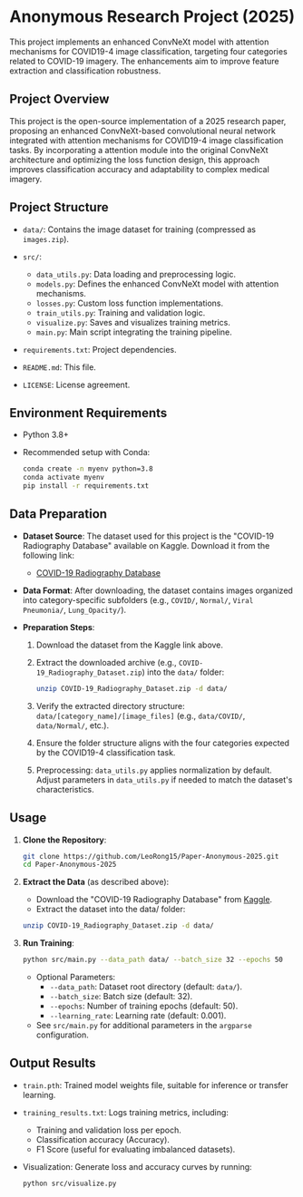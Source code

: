 # Anonymous Research Project (2025)

This project implements an enhanced ConvNeXt model with attention mechanisms for COVID19-4 image classification, targeting four categories related to COVID-19 imagery. The enhancements aim to improve feature extraction and classification robustness.

## Project Overview

This project is the open-source implementation of a 2025 research paper, proposing an enhanced ConvNeXt-based convolutional neural network integrated with attention mechanisms for COVID19-4 image classification tasks. By incorporating a attention module into the original ConvNeXt architecture and optimizing the loss function design, this approach improves classification accuracy and adaptability to complex medical imagery.

## Project Structure

- `data/`: Contains the image dataset for training (compressed as `images.zip`).

- `src/`: 
  - `data_utils.py`: Data loading and preprocessing logic.
  - `models.py`: Defines the enhanced ConvNeXt model with attention mechanisms.
  - `losses.py`: Custom loss function implementations.
  - `train_utils.py`: Training and validation logic.
  - `visualize.py`: Saves and visualizes training metrics.
  - `main.py`: Main script integrating the training pipeline.

- `requirements.txt`: Project dependencies.

- `README.md`: This file.

- `LICENSE`: License agreement.

## Environment Requirements

- Python 3.8+

- Recommended setup with Conda:

  ```bash
  conda create -n myenv python=3.8
  conda activate myenv
  pip install -r requirements.txt
  ```

## Data Preparation

- **Dataset Source**: The dataset used for this project is the "COVID-19 Radiography Database" available on Kaggle. Download it from the following link:
  - [COVID-19 Radiography Database](https://www.kaggle.com/datasets/tawsifurrahman/covid19-radiography-database/data)

- **Data Format**: After downloading, the dataset contains images organized into category-specific subfolders (e.g., `COVID/`, `Normal/`, `Viral Pneumonia/`, `Lung_Opacity/`).

- **Preparation Steps**:

  1. Download the dataset from the Kaggle link above.
  2. Extract the downloaded archive (e.g., `COVID-19_Radiography_Dataset.zip`) into the `data/` folder:
     ```bash
     unzip COVID-19_Radiography_Dataset.zip -d data/
     ```

  3. Verify the extracted directory structure: `data/[category_name]/[image_files]` (e.g., `data/COVID/`, `data/Normal/`, etc.).

  4. Ensure the folder structure aligns with the four categories expected by the COVID19-4 classification task.

  5. Preprocessing: `data_utils.py` applies normalization by default. Adjust parameters in `data_utils.py` if needed to match the dataset's characteristics.

## Usage

1. **Clone the Repository**:

   ```bash
   git clone https://github.com/LeoRong15/Paper-Anonymous-2025.git
   cd Paper-Anonymous-2025
   ```

2. **Extract the Data** (as described above):

   - Download the "COVID-19 Radiography Database" from [Kaggle](https://www.kaggle.com/datasets/tawsifurrahman/covid19-radiography-database/data).
   - Extract the dataset into the data/ folder:

   ```bash
   unzip COVID-19_Radiography_Dataset.zip -d data/
   ```

3. **Run Training**:

   ```bash
   python src/main.py --data_path data/ --batch_size 32 --epochs 50
   ```

   - Optional Parameters:
     - `--data_path`: Dataset root directory (default: `data/`).
     - `--batch_size`: Batch size (default: 32).
     - `--epochs`: Number of training epochs (default: 50).
     - `--learning_rate`: Learning rate (default: 0.001).
   - See `src/main.py` for additional parameters in the `argparse` configuration.

## Output Results

- `train.pth`: Trained model weights file, suitable for inference or transfer learning.

- `training_results.txt`: Logs training metrics, including:

  - Training and validation loss per epoch.
  - Classification accuracy (Accuracy).
  - F1 Score (useful for evaluating imbalanced datasets).

- Visualization: Generate loss and accuracy curves by running:

  ```bash
  python src/visualize.py
  ```
